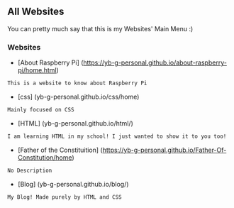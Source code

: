 ## All Websites

You can pretty much say that this is my Websites' Main Menu :)

### Websites

* [About Raspberry Pi] (https://yb-g-personal.github.io/about-raspberry-pi/home.html)
```markdown
This is a website to know about Raspberry Pi 
```

* [css] (yb-g-personal.github.io/css/home)
```markdown
Mainly focused on CSS 
```

* [HTML] (yb-g-personal.github.io/html/)
```markdown
I am learning HTML in my school! I just wanted to show it to you too! 
```

* [Father of the Constituition] (https://yb-g-personal.github.io/Father-Of-Constitution/home)
```markdown
No Description
```

* [Blog] (yb-g-personal.github.io/blog/)
```markdown
My Blog! Made purely by HTML and CSS 
```
